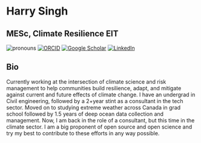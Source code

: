 # Harry Singh

## MESc, Climate Resilience EIT

![pronouns](https://img.shields.io/static/v1?label=pronouns&message=he/him&color=red&style=flat-square)
[![ORCID](https://img.shields.io/static/v1?label=ORCID&message=0000-0002-7958-2191&color=green&style=flat-square&logo=orcid)](https://orcid.org/0000-0002-7958-2191)
[![Google Scholar](https://img.shields.io/static/v1?label=&message=Google%20Scholar&color=gray&style=flat-square&logo=google-scholar)](https://scholar.google.ca/citations?user=NTTSPNgAAAAJ&hl=en&oi=ao)
[![LinkedIn](https://img.shields.io/static/v1?label=&message=LinkedIn&color=0077B5&style=flat-square&logo=linkedin)](https://www.linkedin.com/in/harrysng)

## Bio
Currently working at the intersection of climate science and risk management to help communities build resilience, adapt, and mitigate against current and future effects of climate change. I have an undergrad in Civil engineering, followed by a 2+year stint as a consultant in the tech sector. Moved on to studying extreme weather across Canada in grad school followed by 1.5 years of deep ocean data collection and management. Now, I am back in the role of a consultant, but this time in the climate sector.
I am a big proponent of open source and open science and try my best to contribute to these efforts in any way possible.
